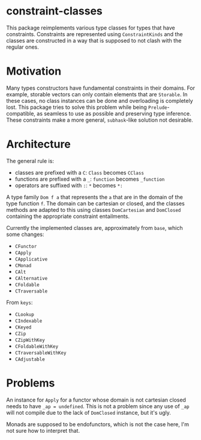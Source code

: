 # constraint-classes

This package reimplements various type classes for types that have constraints.
Constraints are represented using `ConstraintKinds` and the classes are
constructed in a way that is supposed to not clash with the regular ones.

# Motivation

Many types constructors have fundamental constraints in their domains. For
example, storable vectors can only contain elements that are `Storable`. In
these cases, no class instances can be done and overloading is completely lost.
This package tries to solve this problem while being `Prelude`-compatible, as
seamless to use as possible and preserving type inference. These constraints
make a more general, `subhask`-like solution not desirable.

# Architecture

The general rule is:

- classes are prefixed with a `C`: `Class` becomes `CClass`
- functions are prefixed with a `_`: `function` becomes `_function`
- operators are suffixed with `:`: `*` becomes `*:`

A type family `Dom f a` that represents the `a` that are in the domain of the
type function `f`. The domain can be cartesian or closed, and the classes
methods are adapted to this using classes `DomCartesian` and `DomClosed`
containing the appropriate constraint entailments.

Currently the implemented classes are, approximately from `base`, which some
changes:
- `CFunctor`
- `CApply`
- `CApplicative`
- `CMonad`
- `CAlt`
- `CAlternative`
- `CFoldable`
- `CTraversable`

From `keys`:
- `CLookup`
- `CIndexable`
- `CKeyed`
- `CZip`
- `CZipWithKey`
- `CFoldableWithKey`
- `CTraversableWithKey`
- `CAdjustable`

# Problems

An instance for `Apply` for a functor whose domain is not cartesian closed
needs to have `_ap = undefined`. This is not a problem since any use of `_ap`
will not compile due to the lack of `DomClosed` instance, but it's ugly.

Monads are supposed to be endofunctors, which is not the case here, I'm not
sure how to interpret that.
